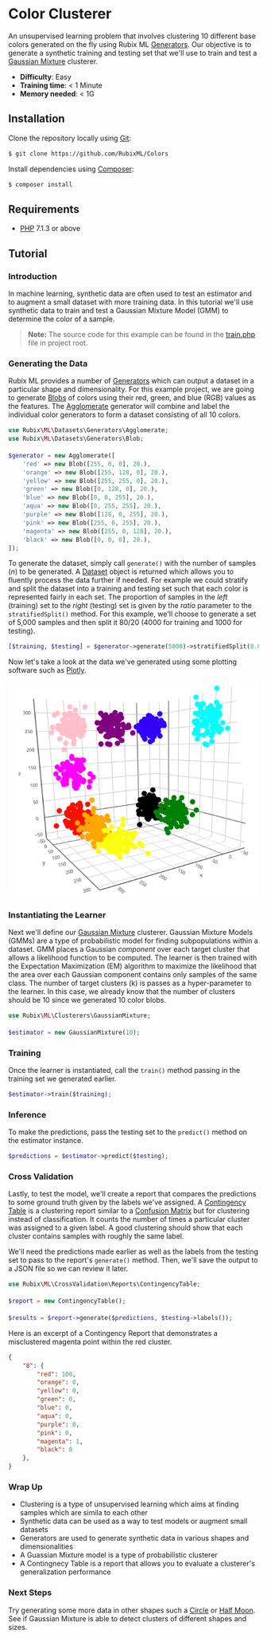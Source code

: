# Color Clusterer
An unsupervised learning problem that involves clustering 10 different base colors generated on the fly using Rubix ML [Generators](https://docs.rubixml.com/en/latest/datasets/generators/api.html). Our objective is to generate a synthetic training and testing set that we'll use to train and test a [Gaussian Mixture](https://docs.rubixml.com/en/latest/clusterers/gaussian-mixture.html) clusterer.

- **Difficulty**: Easy
- **Training time**: < 1 Minute
- **Memory needed**: < 1G

## Installation
Clone the repository locally using [Git](https://git-scm.com/):
```sh
$ git clone https://github.com/RubixML/Colors
```

Install dependencies using [Composer](https://getcomposer.org/):
```sh
$ composer install
```

## Requirements
- [PHP](https://php.net) 7.1.3 or above

## Tutorial

### Introduction
In machine learning, synthetic data are often used to test an estimator and to augment a small dataset with more training data. In this tutorial we'll use synthetic data to train and test a Gaussian Mixture Model (GMM) to determine the color of a sample.

> **Note:** The source code for this example can be found in the [train.php](https://github.com/RubixML/Colors/blob/master/train.php) file in project root.

### Generating the Data
Rubix ML provides a number of [Generators](https://docs.rubixml.com/en/latest/datasets/generators/api.html) which can output a dataset in a particular shape and dimensionality. For this example project, we are going to generate [Blobs](https://docs.rubixml.com/en/latest/datasets/generators/blob.html) of colors using their red, green, and blue (RGB) values as the features. The [Agglomerate](https://docs.rubixml.com/en/latest/datasets/generators/agglomerate.html) generator will combine and label the individual color generators to form a dataset consisting of all 10 colors.

```php
use Rubix\ML\Datasets\Generators\Agglomerate;
use Rubix\ML\Datasets\Generators\Blob;

$generator = new Agglomerate([
    'red' => new Blob([255, 0, 0], 20.),
    'orange' => new Blob([255, 128, 0], 20.),
    'yellow' => new Blob([255, 255, 0], 20.),
    'green' => new Blob([0, 128, 0], 20.),
    'blue' => new Blob([0, 0, 255], 20.),
    'aqua' => new Blob([0, 255, 255], 20.),
    'purple' => new Blob([128, 0, 255], 20.),
    'pink' => new Blob([255, 0, 255], 20.),
    'magenta' => new Blob([255, 0, 128], 20.),
    'black' => new Blob([0, 0, 0], 20.),
]);
```

To generate the dataset, simply call `generate()` with the number of samples (*n*) to be generated. A [Dataset](https://docs.rubixml.com/en/latest/datasets/generators/api.html) object is returned which allows you to fluently process the data further if needed. For example we could stratify and split the dataset into a training and testing set such that each color is represented fairly in each set. The proportion of samples in the *left* (training) set to the *right* (testing) set is given by the *ratio* parameter to the `stratifiedSplit()` method. For this example, we'll choose to generate a set of 5,000 samples and then split it 80/20 (4000 for training and 1000 for testing).

```php
[$training, $testing] = $generator->generate(5000)->stratifiedSplit(0.8);
```

Now let's take a look at the data we've generated using some plotting software such as [Plotly](https://plot.ly).

![Synthetic Color Data](https://github.com/RubixML/Colors/blob/master/docs/images/samples-3d.png)

### Instantiating the Learner
Next we'll define our [Gaussian Mixture](https://docs.rubixml.com/en/latest/clusterers/gaussian-mixture.html) clusterer. Gaussian Mixture Models (GMMs) are a type of probabilistic model for finding subpopulations within a dataset. GMM places a Gaussian *component* over each target cluster that allows a likelihood function to be computed. The learner is then trained with the Expectation Maximization (EM) algorithm to maximize the likelihood that the area over each Gaussian component contains only samples of the same class. The number of target clusters (k) is passes as a hyper-parameter to the learner. In this case, we already know that the number of clusters should be 10 since we generated 10 color blobs.

```php
use Rubix\ML\Clusterers\GaussianMixture;

$estimator = new GaussianMixture(10);
```

### Training
Once the learner is instantiated, call the `train()` method passing in the training set we generated earlier.

```php
$estimator->train($training);
```

### Inference
To make the predictions, pass the testing set to the `predict()` method on the estimator instance. 
```php
$predictions = $estimator->predict($testing);
```

### Cross Validation
Lastly, to test the model, we'll create a report that compares the predictions to some ground truth given by the labels we've assigned. A [Contingency Table](https://docs.rubixml.com/en/latest/cross-validation/reports/contingency-table.html) is a clustering report similar to a [Confusion Matrix](https://docs.rubixml.com/en/latest/cross-validation/reports/confusion-matrix.html) but for clustering instead of classification. It counts the number of times a particular cluster was assigned to a given label. A good clustering should show that each cluster contains samples with roughly the same label.

We'll need the predictions made earlier as well as the labels from the testing set to pass to the report's `generate()` method. Then, we'll save the output to a JSON file so we can review it later.

```php
use Rubix\ML\CrossValidation\Reports\ContingencyTable;

$report = new ContingencyTable();

$results = $report->generate($predictions, $testing->labels());
```

Here is an excerpt of a Contingency Report that demonstrates a misclustered magenta point within the red cluster.

```json
{
    "8": {
        "red": 100,
        "orange": 0,
        "yellow": 0,
        "green": 0,
        "blue": 0,
        "aqua": 0,
        "purple": 0,
        "pink": 0,
        "magenta": 1,
        "black": 0
    },
}
```

### Wrap Up
- Clustering is a type of unsupervised learning which aims at finding samples which are simila to each other
- Synthetic data can be used as a way to test models or augment small datasets
- Generators are used to generate synthetic data in various shapes and dimensionalities
- A Guassian Mixture model is a type of probabilistic clusterer
- A Contingnecy Table is a report that allows you to evaluate a clusterer's generalization performance

### Next Steps
Try generating some more data in other shapes such a [Circle](https://docs.rubixml.com/en/latest/datasets/generators/circle.html) or [Half Moon](https://docs.rubixml.com/en/latest/datasets/generators/half-moon.html). See if Gaussian Mixture is able to detect clusters of different shapes and sizes.